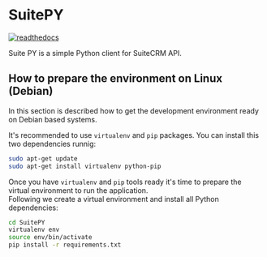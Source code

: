 # SuitePY

[![readthedocs](https://readthedocs.org/projects/suitepy/badge/?version=latest)](https://suitepy.readthedocs.io/en/latest/)

Suite PY is a simple Python client for SuiteCRM API.

## How to prepare the environment on Linux (Debian)
In this section is described how to get the development environment ready on Debian based systems.

It's recommended to use `virtualenv` and `pip` packages. You can install this two dependencies runnig:
```bash
sudo apt-get update
sudo apt-get install virtualenv python-pip
```

Once you have `virtualenv` and `pip` tools ready it's time to prepare the virtual environment to run the application.  
Following we create a virtual environment and install all Python dependencies:
```bash
cd SuitePY
virtualenv env
source env/bin/activate
pip install -r requirements.txt
```
